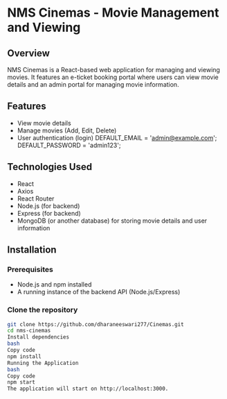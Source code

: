 # NMS Cinemas - Movie Management and Viewing

## Overview

NMS Cinemas is a React-based web application for managing and viewing movies. It features an e-ticket booking portal where users can view movie details and an admin portal for managing movie information.

## Features

- View movie details
- Manage movies (Add, Edit, Delete)
- User authentication (login)
  DEFAULT_EMAIL = 'admin@example.com'; 
  DEFAULT_PASSWORD = 'admin123'; 

## Technologies Used

- React
- Axios
- React Router
- Node.js (for backend)
- Express (for backend)
- MongoDB (or another database) for storing movie details and user information

## Installation

### Prerequisites

- Node.js and npm installed
- A running instance of the backend API (Node.js/Express)

### Clone the repository

```bash
git clone https://github.com/dharaneeswari277/Cinemas.git
cd nms-cinemas
Install dependencies
bash
Copy code
npm install
Running the Application
bash
Copy code
npm start
The application will start on http://localhost:3000.
